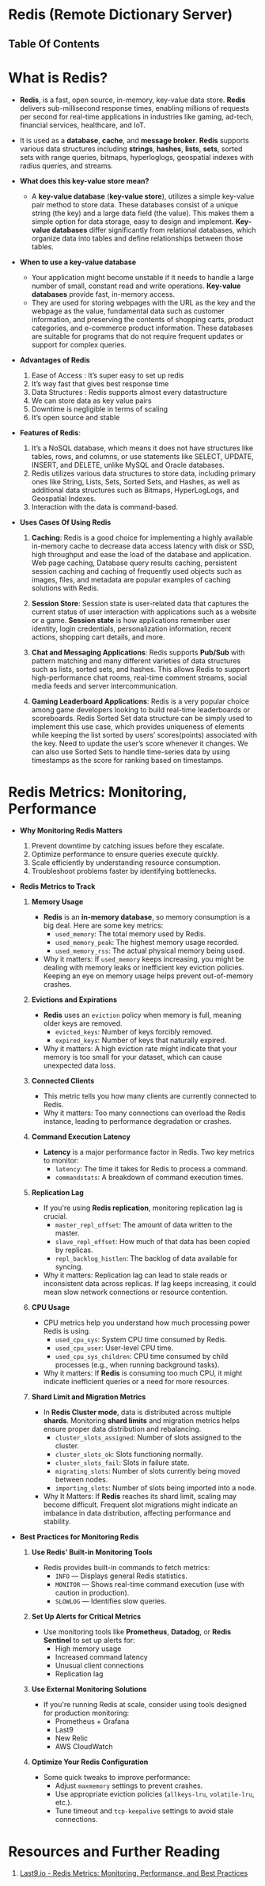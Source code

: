 # Redis (Remote Dictionary Server)

## Table Of Contents

# What is Redis?

- **Redis**, is a fast, open source, in-memory, key-value data store. **Redis** delivers sub-millisecond response times, enabling millions of requests per second for real-time applications in industries like gaming, ad-tech, financial services, healthcare, and IoT.
- It is used as a **database**, **cache**, and **message broker**. **Redis** supports various data structures including **strings**, **hashes**, **lists**, **sets**, sorted sets with range queries, bitmaps, hyperloglogs, geospatial indexes with radius queries, and streams.
- **What does this key-value store mean?**

  - A **key-value database** (**key-value store**), utilizes a simple key-value pair method to store data. These databases consist of a unique string (the key) and a large data field (the value). This makes them a simple option for data storage, easy to design and implement. **Key-value databases** differ significantly from relational databases, which organize data into tables and define relationships between those tables.

- **When to use a key-value database**

  - Your application might become unstable if it needs to handle a large number of small, constant read and write operations. **Key-value databases** provide fast, in-memory access.
  - They are used for storing webpages with the URL as the key and the webpage as the value, fundamental data such as customer information, and preserving the contents of shopping carts, product categories, and e-commerce product information. These databases are suitable for programs that do not require frequent updates or support for complex queries.

- **Advantages of Redis**

  1. Ease of Access : It’s super easy to set up redis
  2. It’s way fast that gives best response time
  3. Data Structures : Redis supports almost every datastructure
  4. We can store data as key value pairs
  5. Downtime is negligible in terms of scaling
  6. It’s open source and stable

- **Features of Redis**:

  1.  It’s a NoSQL database, which means it does not have structures like tables, rows, and columns, or use statements like SELECT, UPDATE, INSERT, and DELETE, unlike MySQL and Oracle databases.
  2.  Redis utilizes various data structures to store data, including primary ones like String, Lists, Sets, Sorted Sets, and Hashes, as well as additional data structures such as Bitmaps, HyperLogLogs, and Geospatial Indexes.
  3.  Interaction with the data is command-based.

- **Uses Cases Of Using Redis**

  1. **Caching**: Redis is a good choice for implementing a highly available in-memory cache to decrease data access latency with disk or SSD, high throughput and ease the load of the database and application. Web page caching, Database query results caching, persistent session caching and caching of frequently used objects such as images, files, and metadata are popular examples of caching solutions with Redis.

  2. **Session Store**: Session state is user-related data that captures the current status of user interaction with applications such as a website or a game. **Session state** is how applications remember user identity, login credentials, personalization information, recent actions, shopping cart details, and more.

  3. **Chat and Messaging Applications**: Redis supports **Pub/Sub** with pattern matching and many different varieties of data structures such as lists, sorted sets, and hashes. This allows Redis to support high-performance chat rooms, real-time comment streams, social media feeds and server intercommunication.

  4. **Gaming Leaderboard Applications**: Redis is a very popular choice among game developers looking to build real-time leaderboards or scoreboards. Redis Sorted Set data structure can be simply used to implement this use case, which provides uniqueness of elements while keeping the list sorted by users’ scores(points) associated with the key. Need to update the user’s score whenever it changes. We can also use Sorted Sets to handle time-series data by using timestamps as the score for ranking based on timestamps.

# Redis Metrics: Monitoring, Performance

- **Why Monitoring Redis Matters**

  1.  Prevent downtime by catching issues before they escalate.
  2.  Optimize performance to ensure queries execute quickly.
  3.  Scale efficiently by understanding resource consumption.
  4.  Troubleshoot problems faster by identifying bottlenecks.

- **Redis Metrics to Track**

  1. **Memory Usage**

     - **Redis** is an **in-memory database**, so memory consumption is a big deal. Here are some key metrics:
       - `used_memory`: The total memory used by Redis.
       - `used_memory_peak`: The highest memory usage recorded.
       - `used_memory_rss`: The actual physical memory being used.
     - Why it matters: If `used_memory` keeps increasing, you might be dealing with memory leaks or inefficient key eviction policies. Keeping an eye on memory usage helps prevent out-of-memory crashes.

  2. **Evictions and Expirations**

     - **Redis** uses an `eviction` policy when memory is full, meaning older keys are removed.
       - `evicted_keys`: Number of keys forcibly removed.
       - `expired_keys`: Number of keys that naturally expired.
     - Why it matters: A high eviction rate might indicate that your memory is too small for your dataset, which can cause unexpected data loss.

  3. **Connected Clients**

     - This metric tells you how many clients are currently connected to Redis.
     - Why it matters: Too many connections can overload the Redis instance, leading to performance degradation or crashes.

  4. **Command Execution Latency**

     - **Latency** is a major performance factor in Redis. Two key metrics to monitor:
       - `latency`: The time it takes for Redis to process a command.
       - `commandstats`: A breakdown of command execution times.

  5. **Replication Lag**

     - If you're using **Redis replication**, monitoring replication lag is crucial.
       - `master_repl_offset`: The amount of data written to the master.
       - `slave_repl_offset`: How much of that data has been copied by replicas.
       - `repl_backlog_histlen`: The backlog of data available for syncing.
     - Why it matters: Replication lag can lead to stale reads or inconsistent data across replicas. If lag keeps increasing, it could mean slow network connections or resource contention.

  6. **CPU Usage**

     - CPU metrics help you understand how much processing power Redis is using.
       - `used_cpu_sys`: System CPU time consumed by Redis.
       - `used_cpu_user`: User-level CPU time.
       - `used_cpu_sys_children`: CPU time consumed by child processes (e.g., when running background tasks).
     - Why it matters: If **Redis** is consuming too much CPU, it might indicate inefficient queries or a need for more resources.

  7. **Shard Limit and Migration Metrics**
     - In **Redis Cluster mode**, data is distributed across multiple **shards**. Monitoring **shard limits** and migration metrics helps ensure proper data distribution and rebalancing.
       - `cluster_slots_assigned`: Number of slots assigned to the cluster.
       - `cluster_slots_ok`: Slots functioning normally.
       - `cluster_slots_fail`: Slots in failure state.
       - `migrating_slots`: Number of slots currently being moved between nodes.
       - `importing_slots`: Number of slots being imported into a node.
     - Why It Matters: If **Redis** reaches its shard limit, scaling may become difficult. Frequent slot migrations might indicate an imbalance in data distribution, affecting performance and stability.

- **Best Practices for Monitoring Redis**

  1. **Use Redis' Built-in Monitoring Tools**

     - Redis provides built-in commands to fetch metrics:
       - `INFO` — Displays general Redis statistics.
       - `MONITOR` — Shows real-time command execution (use with caution in production).
       - `SLOWLOG` — Identifies slow queries.

  2. **Set Up Alerts for Critical Metrics**

     - Use monitoring tools like **Prometheus**, **Datadog**, or **Redis Sentinel** to set up alerts for:
       - High memory usage
       - Increased command latency
       - Unusual client connections
       - Replication lag

  3. **Use External Monitoring Solutions**

     - If you're running Redis at scale, consider using tools designed for production monitoring:
       - Prometheus + Grafana
       - Last9
       - New Relic
       - AWS CloudWatch

  4. **Optimize Your Redis Configuration**
     - Some quick tweaks to improve performance:
       - Adjust `maxmemory` settings to prevent crashes.
       - Use appropriate eviction policies (`allkeys-lru`, `volatile-lru`, etc.).
       - Tune timeout and `tcp-keepalive` settings to avoid stale connections.

# Resources and Further Reading

1. [Last9.io - Redis Metrics: Monitoring, Performance, and Best Practices](https://last9.io/blog/redis-metrics-monitoring/?ref=dailydev)
